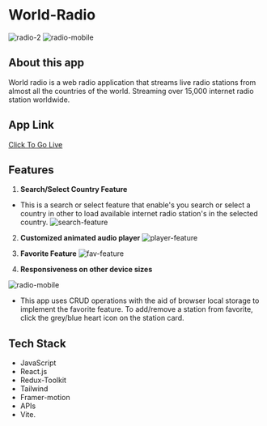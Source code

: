 # World-Radio

![radio-2](https://user-images.githubusercontent.com/104119055/232251744-28a00ff6-1cfe-4c71-86d6-515de1794c4a.jpg)
![radio-mobile](https://user-images.githubusercontent.com/104119055/232251749-25d619ca-2476-48a5-b347-836534dfed0b.jpg)


## About this app

World radio is a web radio application that streams live radio
stations from almost all the countries of the world. Streaming over
15,000 internet radio station worldwide.

## App Link

[Click To Go Live](https://chucksn.github.io/World-Radio/)

## Features

1. **Search/Select Country Feature**

- This is a search or select feature that enable's you search or select a country in other to load available internet radio station's in the selected country.
![search-feature](https://user-images.githubusercontent.com/104119055/232251826-5509d3e2-f3ec-4f28-844a-3199760ba7cc.jpg)

2. **Customized animated audio player**
![player-feature](https://user-images.githubusercontent.com/104119055/232251893-48a3b61c-4524-41f2-b41e-990ff3e500e1.jpg)

3. **Favorite Feature**
![fav-feature](https://user-images.githubusercontent.com/104119055/232251929-5f1b5088-4ebd-4793-bbf4-03bd5af2e4db.jpg)

4. **Responsiveness on other device sizes**

![radio-mobile](https://user-images.githubusercontent.com/104119055/232251934-eb6025ac-b1c5-4146-9c29-4e4bfd19e996.jpg)

- This app uses CRUD operations with the aid of browser local storage to implement the favorite feature.
  To add/remove a station from favorite, click the grey/blue heart icon on the station card.

## Tech Stack

- JavaScript
- React.js
- Redux-Toolkit
- Tailwind
- Framer-motion
- APIs
- Vite.

